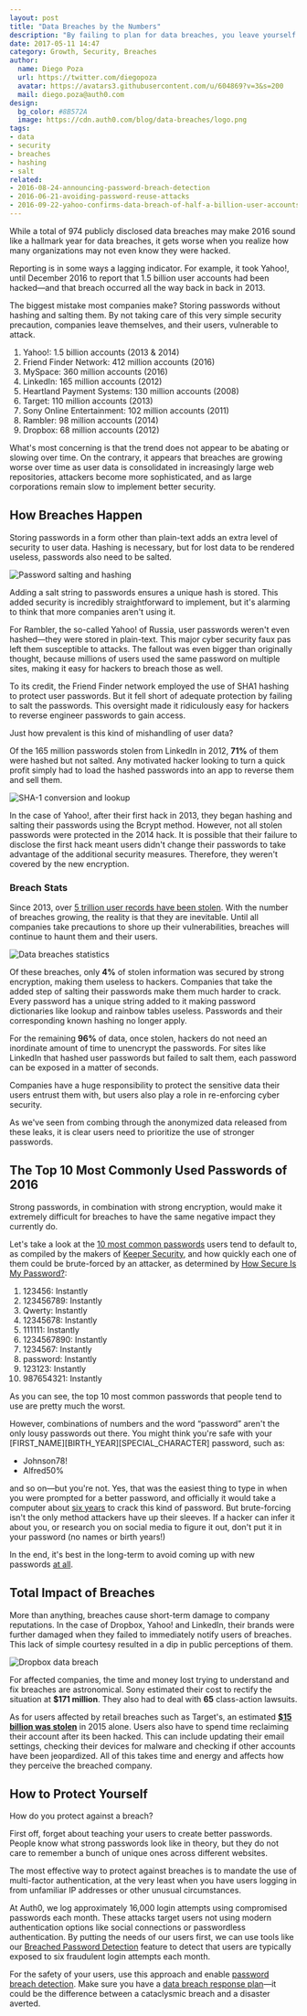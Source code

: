 ```yaml
---
layout: post
title: "Data Breaches by the Numbers"
description: "By failing to plan for data breaches, you leave yourself vulnerable to inevitable attacks"
date: 2017-05-11 14:47
category: Growth, Security, Breaches
author:
  name: Diego Poza
  url: https://twitter.com/diegopoza
  avatar: https://avatars3.githubusercontent.com/u/604869?v=3&s=200
  mail: diego.poza@auth0.com
design:
  bg_color: #8B572A
  image: https://cdn.auth0.com/blog/data-breaches/logo.png
tags:
- data
- security
- breaches
- hashing
- salt
related:
- 2016-08-24-announcing-password-breach-detection
- 2016-06-21-avoiding-password-reuse-attacks
- 2016-09-22-yahoo-confirms-data-breach-of-half-a-billion-user-accounts
---
```


While a total of 974 publicly disclosed data breaches may make 2016 sound like a hallmark year for data breaches, it gets worse when you realize how many organizations may not even know they were hacked.

Reporting is in some ways a lagging indicator. For example, it took Yahoo!, until December 2016 to report that 1.5 billion user accounts had been hacked—and that breach occurred all the way back in back in 2013.

The biggest mistake most companies make? Storing passwords without hashing and salting them. By not taking care of this very simple security precaution, companies leave themselves, and their users, vulnerable to attack.

1. Yahoo!: 1.5 billion accounts (2013 & 2014)
2. Friend Finder Network: 412 million accounts (2016)
3. MySpace: 360 million accounts (2016)
4. LinkedIn: 165 million accounts (2012)
5. Heartland Payment Systems: 130 million accounts (2008)
6. Target: 110  million accounts (2013)
7. Sony Online Entertainment: 102 million accounts  (2011)
8. Rambler: 98 million accounts (2014)
9. Dropbox: 68 million accounts (2012)

What's most concerning is that the trend does not appear to be abating or slowing over time. On the contrary, it appears that breaches are growing worse over time as user data is consolidated in increasingly large web repositories,  attackers become more sophisticated, and as large corporations remain slow to implement better security.

## How Breaches Happen

Storing passwords in a form other than plain-text adds an extra level of security to user data. Hashing is necessary, but for lost data to be rendered useless, passwords also need to be salted.

![Password salting and hashing](https://cdn.auth0.com/blog/data-breaches/password-salting.png)

Adding a salt string to passwords ensures a unique hash is stored. This added security is incredibly straightforward to implement, but it's alarming to think that more companies aren't using it.

For Rambler, the so-called Yahoo! of Russia, user passwords weren't even hashed—they were stored in plain-text. This major cyber security faux pas left them susceptible to attacks. The fallout was even bigger than originally thought, because millions of users used the same password on multiple sites, making it easy for hackers to breach those as well.

To its credit, the Friend Finder network employed the use of SHA1 hashing to protect user passwords. But it fell short of adequate protection by failing to salt the passwords. This oversight made it ridiculously easy for hackers to reverse engineer passwords to gain access.

Just how prevalent is this kind of mishandling of user data?

Of the 165 million passwords stolen from LinkedIn in 2012, **71%** of them were hashed but not salted. Any motivated hacker looking to turn a quick profit simply had to load the hashed passwords into an app to reverse them and sell them.

![SHA-1 conversion and lookup](https://cdn.auth0.com/blog/data-breaches/sha-1-reverse-lookup.png)

In the case of Yahoo!, after their first hack in 2013, they began hashing and salting their passwords using the Bcrypt method. However, not all stolen passwords were protected in the 2014 hack. It is possible that their failure to disclose the first hack meant users didn't change their passwords to take advantage of the additional security measures. Therefore, they weren't covered by the new encryption.

### Breach Stats

Since 2013, over [5 trillion user records have been stolen](http://breachlevelindex.com/). With the number of breaches growing, the reality is that they are inevitable. Until all companies take precautions to shore up their vulnerabilities, breaches will continue to haunt them and their users.

![Data breaches statistics](https://cdn.auth0.com/blog/data-breaches/data-breach-statistics.png)

Of these breaches, only **4%** of stolen information was secured by strong encryption, making them useless to hackers. Companies that take the added step of salting their passwords make them much harder to crack. Every password has a unique string added to it making password dictionaries like lookup and rainbow tables useless. Passwords and their corresponding known hashing no longer apply.

For the remaining **96%** of data, once stolen, hackers do not need an inordinate amount of time to unencrypt the passwords. For sites like LinkedIn that hashed user passwords but failed to salt them, each password can be exposed in a matter of seconds.

Companies have a huge responsibility to protect the sensitive data their users entrust them with, but users also play a role in re-enforcing cyber security.

As we've seen from combing through the anonymized data released from these leaks, it is clear users need to prioritize the use of stronger passwords.

## The Top 10 Most Commonly Used Passwords of 2016

Strong passwords, in combination with strong encryption, would make it extremely difficult for breaches to have the same negative impact they currently do.

Let's take a look at the [10 most common passwords](http://www.makeuseof.com/tag/keeper-worst-passwords-2016/) users tend to default to, as compiled by the makers of [Keeper Security](https://keepersecurity.com/), and how quickly each one of them could be brute-forced by an attacker, as determined by [How Secure Is My Password?](https://howsecureismypassword.net/):

1. 123456: Instantly
2. 123456789: Instantly
3. Qwerty: Instantly
4. 12345678: Instantly
5. 111111: Instantly
6. 1234567890: Instantly
7. 1234567: Instantly
8. password: Instantly
9. 123123: Instantly
10. 987654321: Instantly

As you can see, the top 10 most common passwords that people tend to use are pretty much the worst.

However, combinations of numbers and the word “password” aren't the only lousy passwords out there. You might think you're safe with your [FIRST_NAME][BIRTH_YEAR][SPECIAL_CHARACTER] password, such as:

* Johnson78!
* Alfred50%

and so on—but you're not. Yes, that was the easiest thing to type in when you were prompted for a better password, and officially it would take a computer about [six years](https://howsecureismypassword.net/) to crack this kind of password. But brute-forcing isn't the only method attackers have up their sleeves. If a hacker can infer it about you, or research you on social media to figure it out, don't put it in your password (no names or birth years!)

In the end, it's best in the long-term to avoid coming up with new passwords [at all](https://diogomonica.com/2014/10/11/password-security-why-the-horse-battery-staple-is-not-correct/).

## Total Impact of Breaches

More than anything, breaches cause short-term damage to company reputations. In the case of Dropbox, Yahoo! and LinkedIn, their brands were further damaged when they failed to immediately notify users of breaches. This lack of simple courtesy resulted in a dip in public perceptions of them.

![Dropbox data breach](https://cdn.auth0.com/blog/data-breaches/dropbox-data-breach.png)

For affected companies, the time and money lost trying to understand and fix breaches are astronomical. Sony estimated their cost to rectify the situation at **$171 million**. They also had to deal with **65** class-action lawsuits.

As for users affected by retail breaches such as Target's, an estimated [**$15 billion was stolen**](http://www.iii.org/fact-statistic/identity-theft-and-cybercrime) in 2015 alone. Users also have to spend time reclaiming their account after its been hacked. This can include updating their email settings, checking their devices for malware and checking if other accounts have been jeopardized. All of this takes time and energy and affects how they perceive the breached company.

## How to Protect Yourself

How do you protect against a breach?

First off, forget about teaching your users to create better passwords. People know what strong passwords look like in theory, but they do not care to remember a bunch of unique ones across different websites.

The most effective way to protect against breaches is to mandate the use of multi-factor authentication, at the very least when you have users logging in from unfamiliar IP addresses or other unusual circumstances.

At Auth0, we log approximately 16,000 login attempts using compromised passwords each month. These attacks target users not using modern authentication options like social connections or passwordless authentication. By putting the needs of our users first, we can use tools like our [Breached Password Detection](https://auth0.com/breached-passwords) feature to detect that users are typically exposed to six fraudulent login attempts each month.

For the safety of your users, use this approach and enable [password breach detection](https://auth0.com/blog/announcing-password-breach-detection/). Make sure you have a [data breach response plan](https://auth0.com/blog/data-breach-response-planning-for-startups/)—it could be the difference between a cataclysmic breach and a disaster averted.
